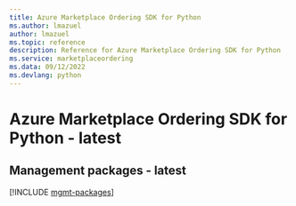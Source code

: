 ```yaml
---
title: Azure Marketplace Ordering SDK for Python
ms.author: lmazuel
author: lmazuel
ms.topic: reference
description: Reference for Azure Marketplace Ordering SDK for Python
ms.service: marketplaceordering
ms.data: 09/12/2022
ms.devlang: python
---
```

# Azure Marketplace Ordering SDK for Python - latest

## Management packages - latest
[!INCLUDE [mgmt-packages](marketplace-ordering-mgmt-index.md)]